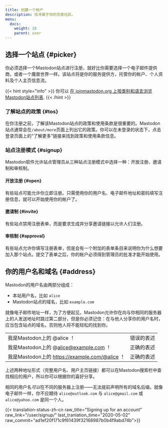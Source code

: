 ```yaml
---
title: 创建一个帐户
description: 找寻属于你的完美社区。
menu:
  docs:
    weight: 10
    parent: user
---
```


## 选择一个站点 {#picker}

你必须选择一个Mastodon站点进行注册，就好比你需要选择一个电子邮件提供商，或者一个魔兽世界一样。该站点将是你的服务提供方，托管你的帐户、个人资料及个人主页信息流。

{{< hint style="info" >}}
你可以 [在 joinmastodon.org 上按类别和语言浏览Mastodon站点列表](https://joinmastodon.org/#getting-started).
{{< /hint >}}

### 了解站点的政策 {#tos}

在你注册之前，了解该Mastodon站点的政策和使用条款是很重要的。Mastodon站点通常会在`/about/more`页面上列出它的政策。你可以在未登录的状态下，点击登录页面上的“了解更多”链接来找到政策和使用条款信息。

### 站点注册模式 {#signup}

Mastodon软件允许站点管理员从三种站点注册模式中选择一种：开放注册、邀请制和审核制。

#### 开放注册 {#open}

有些站点可能允许你立即注册。只需使用你的用户名、电子邮件地址和密码填写注册信息，就可以开始使用你的帐户了。

#### 邀请制 {#invite}

有些站点禁用注册表单，而是要求生成并分享邀请链接以允许人们注册。

#### 审核制 {#approval}

有些站点允许你填写注册表单，但是会有一个附加的表单条目来说明你为什么想要加入那个站点。提交了表单之后，你的帐户必须得到管理员的批准才能开始使用。

## 你的用户名和域名 {#address}

Mastodon的用户名由两部分组成：

* 本站用户名，比如 `alice`
* Mastodon站点的域名，比如 `example.com`

就像电子邮件地址一样，为了方便起见，Mastodon允许你在向与你相同的服务器上的人发送地址时跳过第二部分，但是你必须记住：在与他人分享你的用户名时，应当包含站点的域名，否则他人将不能轻松的找到你。

|  |  |
| :--- | :--- |
| 我是Mastodon上的 @alice ！ | 错误的表述 |
| 我是Mastodon上的 @alice@example.com ！ | 正确的表述 |
| 我是Mastodon上的 https://example.com/@alice ！ | 正确的表述 |

上述两种地址形式（完整用户名、用户主页链接）都可以在Mastodon搜索栏中查找相应的用户，所以你可以根据你的喜好分享。

相同的用户名*可以*在不同的服务器上注册——无法提前声明所有的域名后缀。就像电子邮件一样，你不应期待 `alice@outlook.com` 与 `alice@gmail.com` 或 `alice@yahoo.com` 是同一个人。

{{< translation-status-zh-cn raw_title="Signing up for an account" raw_link="/user/signup/" last_tranlation_time="2020-05-02" raw_commit="ad1ef20f171c9f61439f32168987b0b4f9abd74b">}}
